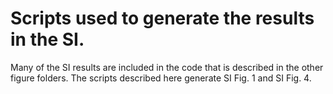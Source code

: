 # Scripts used to generate the results in the SI.
 
Many of the SI results are included in the code that is described in the other figure folders. The scripts described here generate SI Fig. 1 and SI Fig. 4.
